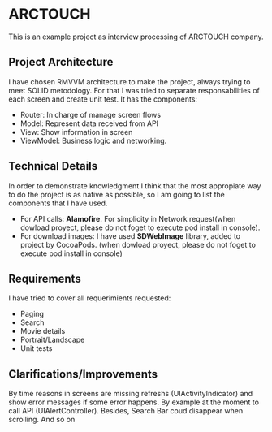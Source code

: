 # ARCTOUCH
This is an example project as interview processing of ARCTOUCH company.
## Project Architecture
I have chosen RMVVM architecture to make the project, always trying to meet SOLID metodology. For that I was tried to separate responsabilities of each screen and create unit test.
It has the components:
- Router: In charge of manage screen flows
- Model: Represent data received from API
- View: Show information in screen
- ViewModel: Business logic and networking.
## Technical Details
In order to demonstrate knowledgment I think that the most appropiate way to do the project is as native as possible, so I am going to list the components that I have used.
- For API calls: **Alamofire**. For simplicity in Network request(when dowload proyect, please do not foget to execute pod install in console).
- For download images: I have used **SDWebImage** library, added to project by CocoaPods. (when dowload proyect, please do not foget to execute pod install in console)
## Requirements
I have tried to cover all requerimients requested:
- Paging
- Search
- Movie details
- Portrait/Landscape
- Unit tests
## Clarifications/Improvements
By time reasons in screens are missing refreshs (UIActivityIndicator) and show error messages if some error happens. By example at the moment to call API (UIAlertController).
Besides, Search Bar coud disappear when scrolling.
And so on

